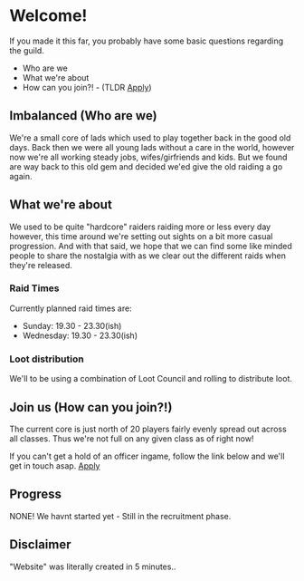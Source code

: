 # Welcome!

If you made it this far, you probably have some basic questions regarding the guild.
- Who are we
- What we're about
- How can you join?! - (TLDR [Apply](https://forms.gle/L4999y2iGFdHx6Sf9))

## Imbalanced (Who are we)

We're a small core of lads which used to play together back in the good old days. 
Back then we were all young lads without a care in the world, however now we're all working steady
jobs, wifes/girfriends and kids. But we found are way back to this old gem and decided we'ed give
the old raiding a go again.

## What we're about

We used to be quite "hardcore" raiders raiding more or less every day however, this time around
we're setting out sights on a bit more casual progression. And with that said, we hope that we can
find some like minded people to share the nostalgia with as we clear out the different raids when they're
released.

### Raid Times
Currently planned raid times are:
* Sunday: 19.30 - 23.30(ish)
* Wednesday: 19.30 - 23.30(ish)

### Loot distribution
We'll to be using a combination of Loot Council and rolling to distribute loot.

## Join us (How can you join?!)

The current core is just north of 20 players fairly evenly spread out across all classes.
Thus we're not full on any given class as of right now!

If you can't get a hold of an officer ingame, follow the link below and we'll get in touch asap.
[Apply](https://forms.gle/L4999y2iGFdHx6Sf9)

## Progress

NONE! We havnt started yet - Still in the recruitment phase.

## Disclaimer

"Website" was literally created in 5 minutes..
